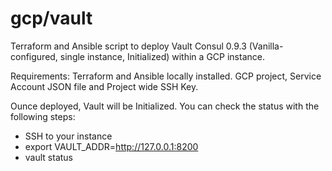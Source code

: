 # gcp/vault
Terraform and Ansible script to deploy Vault Consul 0.9.3 (Vanilla-configured, single instance, Initialized) within a GCP instance.

Requirements: Terraform and Ansible locally installed. GCP project, Service Account JSON file and Project wide SSH Key.

Ounce deployed, Vault will be Initialized. You can check the status with the following steps:

* SSH to your instance
* export VAULT_ADDR=http://127.0.0.1:8200
* vault status

